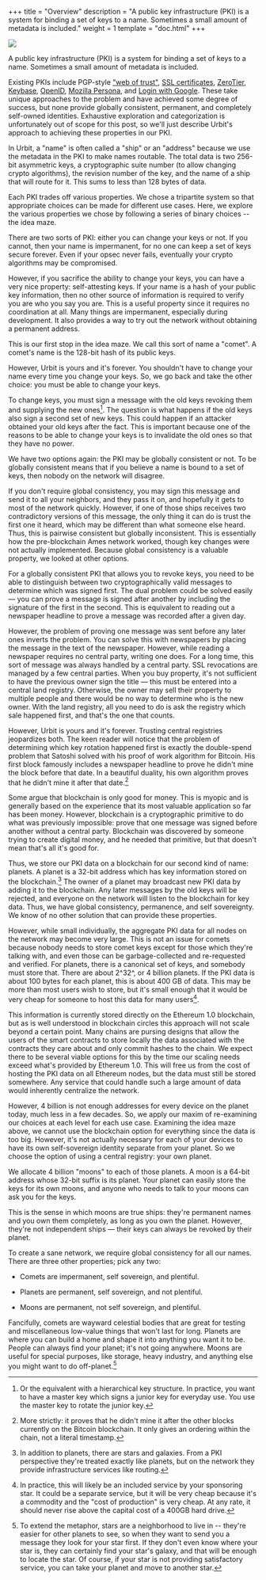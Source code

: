+++
title = "Overview"
description = "A public key infrastructure (PKI) is a system for binding a set of keys to a name. Sometimes a small amount of metadata is included."
weight = 1
template = "doc.html"
+++

![](https://media.urbit.org/site/posts/essays/pki-maze.png)

A public key infrastructure (PKI) is a system for binding a set of keys to a name. Sometimes a small amount of metadata is included.

Existing PKIs include PGP-style ["web of trust"](https://en.wikipedia.org/wiki/Web_of_trust), [SSL certificates](https://en.wikipedia.org/wiki/Certificate_authority), [ZeroTier](https://www.zerotier.com/lf-announcement/), [Keybase](https://keybase.io/), [OpenID](https://openid.net/what-is-openid/), [Mozilla Persona](https://developer.mozilla.org/en-US/docs/Archive/Mozilla/Persona), and [Login with Google](https://developers.google.com/identity). These take unique approaches to the problem and have achieved some degree of success, but none provide globally consistent, permanent, and completely self-owned identities. Exhaustive exploration and categorization is unfortunately out of scope for this post, so we'll just describe Urbit's approach to achieving these properties in our PKI.

In Urbit, a "name" is often called a "ship" or an "address" because we use the metadata in the PKI to make names routable. The total data is two 256-bit asymmetric keys, a cryptographic suite number (to allow changing crypto algorithms), the revision number of the key, and the name of a ship that will route for it. This sums to less than 128 bytes of data.

Each PKI trades off various properties. We chose a tripartite system so that appropriate choices can be made for different use cases. Here, we explore the various properties we chose by following a series of binary choices -- the idea maze.

There are two sorts of PKI: either you can change your keys or not. If you cannot, then your name is impermanent, for no one can keep a set of keys secure forever. Even if your opsec never fails, eventually your crypto algorithms may be compromised.

However, if you sacrifice the ability to change your keys, you can have a very nice property: self-attesting keys. If your name is a hash of your public key information, then no other source of information is required to verify you are who you say you are. This is a useful property since it requires no coordination at all. Many things are impermanent, especially during development. It also provides a way to try out the network without obtaining a permanent address.

This is our first stop in the idea maze. We call this sort of name a "comet". A comet's name is the 128-bit hash of its public keys.

However, Urbit is yours and it's forever. You shouldn't have to change your name every time you change your keys. So, we go back and take the other choice: you must be able to change your keys.

To change keys, you must sign a message with the old keys revoking them and supplying the new ones[^0]. The question is what happens if the old keys also sign a second set of new keys. This could happen if an attacker obtained your old keys after the fact. This is important because one of the reasons to be able to change your keys is to invalidate the old ones so that they have no power.

We have two options again: the PKI may be globally consistent or not. To be globally consistent means that if you believe a name is bound to a set of keys, then nobody on the network will disagree.

If you don't require global consistency, you may sign this message and send it to all your neighbors, and they pass it on, and hopefully it gets to most of the network quickly. However, if one of those ships receives two contradictory versions of this message, the only thing it can do is trust the first one it heard, which may be different than what someone else heard. Thus, this is pairwise consistent but globally inconsistent. This is essentially how the pre-blockchain Ames network worked, though key changes were not actually implemented. Because global consistency is a valuable property, we looked at other options.

For a globally consistent PKI that allows you to revoke keys, you need to be able to distinguish between two cryptographically valid messages to determine which was signed first. The dual problem could be solved easily — you can prove a message is signed after another by including the signature of the first in the second. This is equivalent to reading out a newspaper headline to prove a message was recorded after a given day.

However, the problem of proving one message was sent before any later ones inverts the problem. You can solve this with newspapers by placing the message in the text of the newspaper. However, while reading a newspaper requires no central party, writing one does. For a long time, this sort of message was always handled by a central party. SSL revocations are managed by a few central parties. When you buy property, it's not sufficient to have the previous owner sign the title — this must be entered into a central land registry. Otherwise, the owner may sell their property to multiple people and there would be no way to determine who is the new owner. With the land registry, all you need to do is ask the registry which sale happened first, and that's the one that counts.

However, Urbit is yours and it's forever. Trusting central registries jeopardizes both. The keen reader will notice that the problem of determining which key rotation happened first is exactly the double-spend problem that Satoshi solved with his proof of work algorithm for Bitcoin. His first block famously includes a newspaper headline to prove he didn't mine the block before that date. In a beautiful duality, his own algorithm proves that he didn't mine it after that date.[^1]

Some argue that blockchain is only good for money. This is myopic and is generally based on the experience that its most valuable application so far has been money. However, blockchain is a cryptographic primitive to do what was previously impossible: prove that one message was signed before another without a central party. Blockchain was discovered by someone trying to create digital money, and he needed that primitive, but that doesn't mean that's all it's good for.

Thus, we store our PKI data on a blockchain for our second kind of name: planets. A planet is a 32-bit address which has key information stored on the blockchain.[^2] The owner of a planet may broadcast new PKI data by adding it to the blockchain. Any later messages by the old keys will be rejected, and everyone on the network will listen to the blockchain for key data. Thus, we have global consistency, permanence, and self sovereignty. We know of no other solution that can provide these properties.

However, while small individually, the aggregate PKI data for all nodes on the network may become very large. This is not an issue for comets because nobody needs to store comet keys except for those which they're talking with, and even those can be garbage-collected and re-requested and verified. For planets, there is a canonical set of keys, and somebody must store that. There are about 2^32^, or 4 billion planets. If the PKI data is about 100 bytes for each planet, this is about 400 GB of data. This may be more than most users wish to store, but it's small enough that it would be very cheap for someone to host this data for many users[^3].

This information is currently stored directly on the Ethereum 1.0 blockchain, but as is well understood in blockchain circles this approach will not scale beyond a certain point. Many chains are pursing designs that allow the users of the smart contracts to store locally the data associated with the contracts they care about and only commit hashes to the chain. We expect there to be several viable options for this by the time our scaling needs exceed what's provided by Ethereum 1.0. This will free us from the cost of hosting the PKI data on all Ethereum nodes, but the data must still be stored somewhere. Any service that could handle such a large amount of data would inherently centralize the network.

However, 4 billion is not enough addresses for every device on the planet today, much less in a few decades. So, we apply our maxim of re-examining our choices at each level for each use case. Examining the idea maze above, we cannot use the blockchain option for everything since the data is too big. However, it's not actually necessary for each of your devices to have its own self-sovereign identity separate from your planet. So we choose the option of using a central registry: your own planet.

We allocate 4 billion "moons" to each of those planets. A moon is a 64-bit address whose 32-bit suffix is its planet. Your planet can easily store the keys for its own moons, and anyone who needs to talk to your moons can ask you for the keys.

This is the sense in which moons are true ships: they're permanent names and you own them completely, as long as you own the planet. However, they're not independent ships — their keys can always be revoked by their planet.

To create a sane network, we require global consistency for all our names. There are three other properties; pick any two:

- Comets are impermanent, self sovereign, and plentiful.

- Planets are permanent, self sovereign, and not plentiful.

- Moons are permanent, not self sovereign, and plentiful.

Fancifully, comets are wayward celestial bodies that are great for testing and miscellaneous low-value things that won't last for long. Planets are where you can build a home and shape it into anything you want it to be. People can always find your planet; it's not going anywhere. Moons are useful for special purposes, like storage, heavy industry, and anything else you might want to do off-planet.[^4]

[^0]: Or the equivalent with a hierarchical key structure. In practice, you want to have a master key which signs a junior key for everyday use. You use the master key to rotate the junior key.
[^1]: More strictly: it proves that he didn't mine it after the other blocks currently on the Bitcoin blockchain. It only gives an ordering within the chain, not a literal timestamp.
[^2]: In addition to planets, there are stars and galaxies. From a PKI perspective they're treated exactly like planets, but on the network they provide infrastructure services like routing.
[^3]: In practice, this will likely be an included service by your sponsoring star. It could be a separate service, but it will be very cheap because it's a commodity and the "cost of production" is very cheap. At any rate, it should never rise above the capital cost of a 400GB hard drive.
[^4]: To extend the metaphor, stars are a neighborhood to live in -- they're easier for other planets to see, so when they want to send you a message they look for your star first. If they don't even know where your star is, they can certainly find your star's galaxy, and that will be enough to locate the star. Of course, if your star is not providing satisfactory service, you can take your planet and move to another star.
